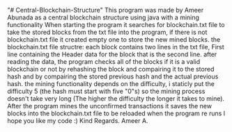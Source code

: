 "# Central-Blockchain-Structure" 
This program was made by Ameer Abunada as a central blockchain structure using java with a mining functionality
When starting the program it searches for blockchain.txt file to take the stored blocks from the txt file into the program, if there is not blockchain.txt file it created empty one to store the new mined blocks.
the blockchain.txt file structre: each block contains two lines in the txt file, First line containing the Header data for the block that is the second line.
after reading the data, the program checks all of the blocks if it is a valid blockchain or not by rehashing the block and compairing it to the stored hash and by compairing the stored previous hash and the actual previous hash.
the mining functionality depends on the difficulty, i staticly put the difficulty 5 (the hash must start with five "0"s) so the mining process doesn't take very long (The higher the difficulty the longer it takes to mine).
After the program mines the unconfirmed transactions it saves the new blocks into the blockchain.txt file to be reloaded when the program re runs
I hope you like my code :)
Kind Regards.
Ameer A.
